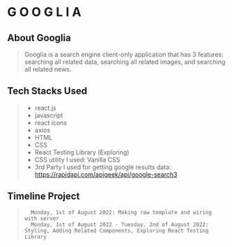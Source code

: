 # G O O G L I A

## About Googlia
> Googlia is a search engine client-only application that has 3 features: searching all related data, searching all related images, and searching all related news.

## Tech Stacks Used
> - react.js
> - javascript
> - react icons
> - axios
> - HTML
> - CSS
> - React Testing Library (Exploring)
> - CSS utility I used: Vanilla CSS
> - 3rd Party I used for getting google results data: https://rapidapi.com/apigeek/api/google-search3

## Timeline Project
>       Monday, 1st of August 2022: Making raw template and wiring with server 
>       Monday, 1st of August 2022 - Tuesday, 2nd of August 2022: Styling, Adding Related Components, Exploring React Testing Library



